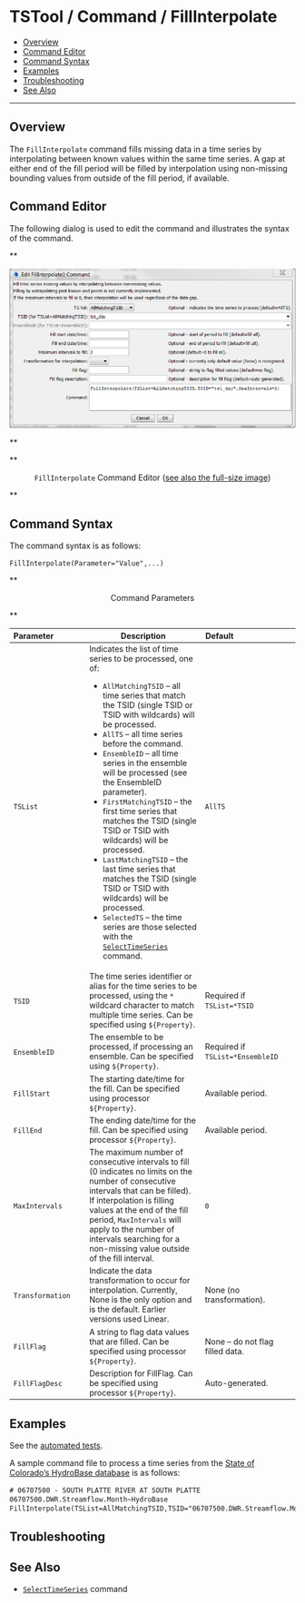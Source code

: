 # TSTool / Command / FillInterpolate #

* [Overview](#overview)
* [Command Editor](#command-editor)
* [Command Syntax](#command-syntax)
* [Examples](#examples)
* [Troubleshooting](#troubleshooting)
* [See Also](#see-also)

-------------------------

## Overview ##

The `FillInterpolate` command fills missing data in a time series by
interpolating between known values within the same time series.
A gap at either end of the fill period will be filled by interpolation using non-missing
bounding values from outside of the fill period, if available.

## Command Editor ##

The following dialog is used to edit the command and illustrates the syntax of the command.

**<p style="text-align: center;">
![FillInterpolate](FillInterpolate.png)
</p>**

**<p style="text-align: center;">
`FillInterpolate` Command Editor (<a href="../FillInterpolate.png">see also the full-size image</a>)
</p>**

## Command Syntax ##

The command syntax is as follows:

```text
FillInterpolate(Parameter="Value",...)
```
**<p style="text-align: center;">
Command Parameters
</p>**

|**Parameter**&nbsp;&nbsp;&nbsp;&nbsp;&nbsp;&nbsp;&nbsp;&nbsp;&nbsp;&nbsp;&nbsp;&nbsp;&nbsp;|**Description**|**Default**&nbsp;&nbsp;&nbsp;&nbsp;&nbsp;&nbsp;&nbsp;&nbsp;&nbsp;&nbsp;&nbsp;&nbsp;&nbsp;&nbsp;&nbsp;&nbsp;&nbsp;&nbsp;&nbsp;&nbsp;&nbsp;&nbsp;&nbsp;&nbsp;&nbsp;&nbsp;&nbsp;|
|--------------|-----------------|-----------------|
|`TSList`|Indicates the list of time series to be processed, one of:<br><ul><li>`AllMatchingTSID` – all time series that match the TSID (single TSID or TSID with wildcards) will be processed.</li><li>`AllTS` – all time series before the command.</li><li>`EnsembleID` – all time series in the ensemble will be processed (see the EnsembleID parameter).</li><li>`FirstMatchingTSID` – the first time series that matches the TSID (single TSID or TSID with wildcards) will be processed.</li><li>`LastMatchingTSID` – the last time series that matches the TSID (single TSID or TSID with wildcards) will be processed.</li><li>`SelectedTS` – the time series are those selected with the [`SelectTimeSeries`](../SelectTimeSeries/SelectTimeSeries.md) command.</li></ul> | `AllTS` |
|`TSID`|The time series identifier or alias for the time series to be processed, using the `*` wildcard character to match multiple time series.  Can be specified using `${Property}`.|Required if `TSList=*TSID`|
|`EnsembleID`|The ensemble to be processed, if processing an ensemble. Can be specified using `${Property}`.|Required if `TSList=*EnsembleID`|
|`FillStart`|The starting date/time for the fill.  Can be specified using processor `${Property}`.|Available period.|
|`FillEnd`|The ending date/time for the fill.  Can be specified using processor `${Property}`.|Available period.|
|`MaxIntervals`|The maximum number of consecutive intervals to fill (0 indicates no limits on the number of consecutive intervals that can be filled).  If interpolation is filling values at the end of the fill period, `MaxIntervals` will apply to the number of intervals searching for a non-missing value outside of the fill interval.|`0`|
|`Transformation`|Indicate the data transformation to occur for interpolation.  Currently, None is the only option and is the default.  Earlier versions used Linear.|None (no transformation).|
|`FillFlag`|A string to flag data values that are filled.  Can be specified using processor `${Property}`.|None – do not flag filled data.|
|`FillFlagDesc`|Description for FillFlag.  Can be specified using processor `${Property}`.|Auto-generated.|

## Examples ##

See the [automated tests](https://github.com/OpenCDSS/cdss-app-tstool-test/tree/master/test/regression/commands/general/FillInterpolate).

A sample command file to process a time series from the [State of Colorado’s HydroBase database](../../datastore-ref/CO-HydroBase/CO-HydroBase.md)
is as follows:

```text
# 06707500 - SOUTH PLATTE RIVER AT SOUTH PLATTE
06707500.DWR.Streamflow.Month~HydroBase
FillInterpolate(TSList=AllMatchingTSID,TSID="06707500.DWR.Streamflow.Month",MaxIntervals=3,Transformation=None)
```

## Troubleshooting ##

## See Also ##

* [`SelectTimeSeries`](../SelectTimeSeries/SelectTimeSeries.md) command
